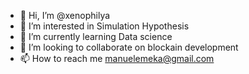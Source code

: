 - 👋 Hi, I’m @xenophilya
- 👀 I’m interested in Simulation Hypothesis
- 🌱 I’m currently learning Data science
- 💞️ I’m looking to collaborate on blockain development
- 📫 How to reach me manuelemeka@gmail.com

<!---
xenophilya/xenophilya is a ✨ special ✨ repository because its `README.md` (this file) appears on your GitHub profile.
You can click the Preview link to take a look at your changes.
--->
